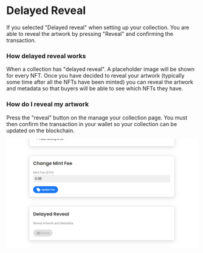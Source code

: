 # Delayed Reveal

If you selected "Delayed reveal" when setting up your collection. You are able to reveal the artwork by pressing "Reveal" and confirming the transaction.

### How delayed reveal works

When a collection has "delayed reveal". A placeholder image will be shown for every NFT. Once you have decided to reveal your artwork (typically some time after all the NFTs have been minted) you can reveal the artwork and metadata so that buyers will be able to see which NFTs they have.

### How do I reveal my artwork

Press the "reveal" button on the manage your collection page. You must then confirm the transaction in your wallet so your collection can be updated on the blockchain.

![](<../.gitbook/assets/image (9).png>)
